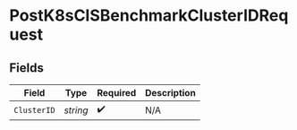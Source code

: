 # PostK8sCISBenchmarkClusterIDRequest


## Fields

| Field              | Type               | Required           | Description        |
| ------------------ | ------------------ | ------------------ | ------------------ |
| `ClusterID`        | *string*           | :heavy_check_mark: | N/A                |